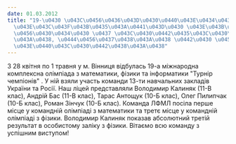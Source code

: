 ```yaml
---
date: 01.03.2012
title: "19-\u0430 \u043C\u0456\u0436\u043D\u0430\u0440\u043E\u0434\u043D\u0430 \u043A\
  \u043E\u043C\u043F\u043B\u0435\u043A\u0441\u043D\u0430 \u043E\u043B\u0456\u043C\u043F\
  \u0456\u0430\u0434\u0430 \u0437 \u043C\u0430\u0442\u0435\u043C\u0430\u0442\u0438\
  \u043A\u0438, \u0444\u0456\u0437\u0438\u043A\u0438 \u0442\u0430 \u0456\u043D\u0444\
  \u043E\u0440\u043C\u0430\u0442\u0438\u043A\u0438"
---
```

З
28 квітня по 1 травня
у м. Вінниця відбулась
19-а міжнародна комплексна олімпіада з математики, фізики та інформатики "Турнір чемпіонів"
. У ній взяли участь команди 13-ти навчальних закладів України та Росії. Наш ліцей представляли Володимир Калиняк (11-В клас), Андрій Бас (11-В клас), Тарас Антощук (10-Б клас), Олег Пилипчак (10-Б клас), Роман Зінчук (10-Б клас). Команда ЛФМЛ посіла
перше місце
у командній олімпіаді з математики та
третє місце
у командній олімпіаді з фізики.
Володимир Калиняк
показав
абсолютний третій результат
в особистому заліку з фізики. Вітаємо всю команду з успішним виступом!